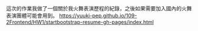 這次的作業我做了一個關於我火舞表演歷程的紀錄，之後如果需要加入國內的火舞表演團體可能會用到。 
https://yuuki-pep.github.io/109-2Frontend/HW1/startbootstrap-resume-gh-pages/index.html